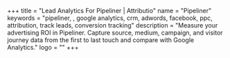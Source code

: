 +++
title = "Lead Analytics For Pipeliner | Attributio"
name = "Pipeliner"
keywords = "pipeliner, , google analytics, crm, adwords, facebook, ppc, attribution, track leads, conversion tracking"
description = "Measure your advertising ROI in Pipeliner. Capture source, medium, campaign, and visitor journey data from the first to last touch and compare with Google Analytics."
logo = ""
+++
